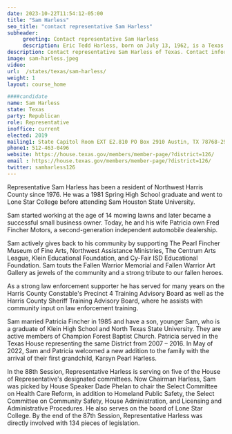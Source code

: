 ```yaml
---
date: 2023-10-22T11:54:12-05:00
title: "Sam Harless"
seo_title: "contact representative Sam Harless"
subheader:
     greeting: Contact representative Sam Harless
     description: Eric Tedd Harless, born on July 13, 1962, is a Texas Republican politician currently representing district 126 in the Texas House of Representatives.
description: Contact representative Sam Harless of Texas. Contact information for Sam Harless includes email address, phone number, and mailing address.
image: sam-harless.jpeg
video:
url:  /states/texas/sam-harless/
weight: 1
layout: course_home

####candidate
name: Sam Harless
state: Texas
party: Republican
role: Representative
inoffice: current
elected: 2019
mailing1: State Capitol Room EXT E2.810 PO Box 2910 Austin, TX 78768-2910
phone1: 512-463-0496
website: https://house.texas.gov/members/member-page/?district=126/
email : https://house.texas.gov/members/member-page/?district=126/
twitter: samharless126
---
```


Representative Sam Harless has been a resident of Northwest Harris County since 1976. He was a 1981 Spring High School graduate and went to Lone Star College before attending Sam Houston State University.

Sam started working at the age of 14 mowing lawns and later became a successful small business owner. Today, he and his wife Patricia own Fred Fincher Motors, a second-generation independent automobile dealership.

Sam actively gives back to his community by supporting The Pearl Fincher Museum of Fine Arts, Northwest Assistance Ministries, The Centrum Arts League, Klein Educational Foundation, and Cy-Fair ISD Educational Foundation. Sam touts the Fallen Warrior Memorial and Fallen Warrior Art Gallery as jewels of the community and a strong tribute to our fallen heroes.

As a strong law enforcement supporter he has served for many years on the Harris County Constable's Precinct 4 Training Advisory Board as well as the Harris County Sheriff Training Advisory Board, where he assists with community input on law enforcement training.

Sam married Patricia Fincher in 1985 and have a son, younger Sam, who is a graduate of Klein High School and North Texas State University. They are active members of Champion Forest Baptist Church. Patricia served in the Texas House representing the same District from 2007 – 2016. In May of 2022, Sam and Patricia welcomed a new addition to the family with the arrival of their first grandchild, Karsyn Pearl Harless.

In the 88th Session, Representative Harless is serving on five of the House of Representative's designated committees. Now Chairman Harless, Sam was picked by House Speaker Dade Phelan to chair the Select Committee on Health Care Reform, in addition to Homeland Public Safety, the Select Committee on Community Safety, House Administration, and Licensing and Administrative Procedures. He also serves on the board of Lone Star College. By the end of the 87th Session, Representative Harless was directly involved with 134 pieces of legislation.
